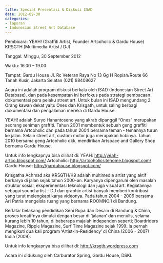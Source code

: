 ```yaml
---
title: Special Presentasi & Diskusi ISAD
date: 2012-09-30
categories:
- laporan
- Indonesian Street Art Database 
---
```


Pembicara: 
YEAH! (Graffiti Artist, Founder Artcoholic & Gardu House)
KRSGTH (Multimedia Artist / DJ)

Tanggal: Minggu, 30 September 2012 

Waktu: 16.00 – 19.00

Tempat: 
Gardu House
Jl. Rc Veteran Raya No 13
Gg H Ropiah/Route 66
Tanah Kusir, Jakarta Selatan
(021) 98408627

Acara ini adalah program diskusi berkala oleh ISAD (Indonesian Street Art Database), dan pada kesempatan ini berfokus pada strategi pembacaan dokumentasi para pelaku street art. Untuk bulan ini ISAD mengundang 2 Orang kawan dekat yaitu Ones dan Krisgath, untuk saling berbagi dokumentasi dan pengalaman mereka di Gardu House. 


YEAH! adalah Suryo Hanantoseno yang akrab dipanggil “Ones” merupakan seorang seniman graffiti. Tahun 2001 membentuk sebuah geng graffiti bernama Artcoholic dan pada tahun 2004 bersama teman - temannya turun ke jalan. Selain street art, custom motor juga merupakan hobinya. Tahun 2010 bersama geng Artcoholic dkk, mendirikan Artspace and Gallery Shop bernama Gardu House. 

Untuk info lengkapnya bisa dilihat di:
YEAH: http://yeah-artco.blogspot.com/
Artcoholic: http://artcoholicsitehome.blogspot.com/
Gardu House: http://garduhouse.blogspot.com/


Krisgatha Achmad aka KRSGTH/K9 adalah multimedia artist yang aktif berkarya di jalan sejak tahun 2000-an. Karyanya dipengaruhi oleh masalah struktur sosial, eksperimentasi teknologi dan juga visual art. Kegiatannya sebagai sound artist - DJ dan graphic artist banyak memberi kontribusi yang turut melengkapi karya videonya. Pada tahun 2004 - 2006 bersama Ari Patria mengelola ruang yang bernama ROOMNO.1 di Bandung.

Berlatar belakang pendidikan Seni Rupa dan Desain di Bandung & China, proses kreatifnya dimulai dengan besar di ‘jalanan’ dan menulis, selama kurang lebih 10 tahun, di beberapa majalah independen seperti; Boardriders Magazine, Ripple Magazine, Surf Time Magazine sejak 1999. Ia pernah mengikuti dua kali program ‘Artist-In-Residency’ di China (2006 - 2007) India (2009).

Untuk info lengkapnya bisa dilihat di: http://krsgth.wordpress.com


Acara ini didukung oleh Carburator Spring, Gardu House, DSKL
